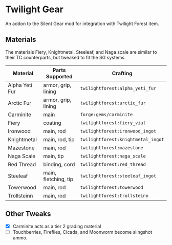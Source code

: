 # Twilight Gear
An addon to the Silent Gear mod for integration with Twilight Forest item.

## Materials
The materials Fiery, Knightmetal, Steeleaf, and Naga scale are similar to their TC counterparts, but tweaked to fit the SG systems.

| Material       	| Parts Supported      	| Crafting                           	|
|----------------	|----------------------	|------------------------------------	|
| Alpha Yeti Fur 	| armor, grip, lining  	| `twilightforest:alpha_yeti_fur`    	|
| Arctic Fur     	| armor, grip, lining  	| `twilightforest:arctic_fur`        	|
| Carminite      	| main                 	| `forge:gems/carminite`             	|
| Fiery          	| coating              	| `twilightforest:fiery_vial`        	|
| Ironwood       	| main, rod            	| `twilightforest:ironwood_ingot`    	|
| Knightmetal    	| main, rod, tip       	| `twilightforest:knightmetal_ingot` 	|
| Mazestone      	| main, rod            	| `twilightforest:mazestone`         	|
| Naga Scale     	| main, tip            	| `twilightforest:naga_scale`        	|
| Red Thread     	| binding, cord        	| `twilightforest:red_thread`        	|
| Steeleaf       	| main, fletching, tip 	| `twilightforest:steeleaf_ingot`    	|
| Towerwood      	| main, rod            	| `twilightforest:towerwood`         	|
| Trollsteinn    	| main, rod            	| `twilightforest:trollsteinn`       	|

## Other Tweaks
- [x] Carminite acts as a tier 2 grading material
- [ ] Touchberries, Fireflies, Cicada, and Moonworm become slingshot ammo. 